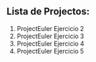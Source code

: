 ## Lista de Projectos:

1. ProjectEuler Ejercicio 2
2. ProjectEuler Ejercicio 3
3. ProjectEuler Ejercicio 4
4. ProjectEuler Ejercicio 5

